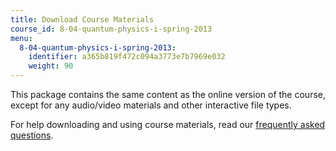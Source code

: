 ```yaml
---
title: Download Course Materials
course_id: 8-04-quantum-physics-i-spring-2013
menu:
  8-04-quantum-physics-i-spring-2013:
    identifier: a365b819f472c094a3773e7b7969e032
    weight: 90
---
```

This package contains the same content as the online version of the course, except for any audio/video materials and other interactive file types.

For help downloading and using course materials, read our [frequently asked questions](/help/faq-technology/).
